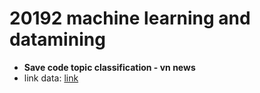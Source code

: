 # 20192 machine learning and datamining
  - **Save code topic classification - vn news**
  - link data: [link](https://github.com/trongtuyen99/vietnamese_news_ml_dl)
